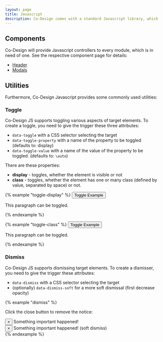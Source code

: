 ```yaml
---
layout: page
title: Javascript
description: Co-Design comes with a standard Javascript library, which should allow you to do many things without writing a single line of Javascript yourself.
---
```


## Components

Co-Design will provide Javascript controllers to every module, which is in need of one. See the respective component page for details:

- [Header](/components/header)
- [Modals](/components/modals)

## Utilities

Furthermore, Co-Design Javascript provides some commonly used utilities:

### Toggle

Co-Design JS supports toggling various aspects of target elements. To create a toggle, you need to give the trigger these three attributes:

- `data-toggle` with a CSS selector selecting the target
- `data-toggle-property` with a name of the property to be toggled (defaults to: display)
- `data-toggle-value` with a name of the value of the property to be toggled. (defaults to: `\auto`)

There are these properties:

- **display** - toggles, whether the element is visible or not
- **class** - toggles, whether the element has one or many class (defined by value, separated by space) or not.

{% example "toggle-display" %}
<button class="button is-filled"
    data-toggle="#example-toggle-display-target">
Toggle Example</button>

<p id="example-toggle-display-target">This paragraph can be toggled.</p>
{% endexample %}

{% example "toggle-class" %}
<button class="button is-filled"
    data-toggle="#example-toggle-class-target"
    data-toggle-property="class"
    data-toggle-value="h-fw-bold">
Toggle Example</button>

<p id="example-toggle-class-target">This paragraph can be toggled.</p>
{% endexample %}

### Dismiss

Co-Design JS supports dismissing target elements. To create a dismisser, you need to give the trigger these attributes:

- `data-dismiss` with a CSS selector selecting the target
- (optionally) `data-dismiss-soft` for a more soft dismissal (first decrease opacity)

{% example "dismiss" %}
<p>Click the close button to remove the notice:</p>

<div class="notice is-danger" id="example-dismiss-target">
    <button data-dismiss="#example-dismiss-target" class="button is-close-button">&times;</button>
    Something important happened!
</div>

<div class="notice is-success" id="example-dismiss-soft-target">
    <button data-dismiss="#example-dismiss-soft-target" data-dismiss-soft class="button is-close-button">&times;</button>
    Something important happened! (soft dismiss)
</div>
{% endexample %}